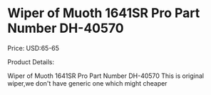 # Wiper of Muoth 1641SR Pro Part Number DH-40570

Price: USD:65-65

Product Details:

Wiper of Muoth 1641SR Pro
Part Number DH-40570
This is original wiper,we don't have generic one which might cheaper
